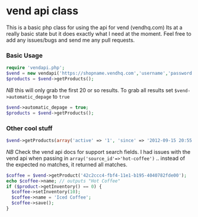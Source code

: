 vend api class
==============

This is a basic php class for using the api for vend (vendhq.com) Its at a really basic state but it does exactly what I need at the moment. Feel free to add any issues/bugs and send me any pull requests.


### Basic Usage

```php
require 'vendapi.php';
$vend = new vendapi('https://shopname.vendhq.com','username','password');
$products = $vend->getProducts();
```

*NB* this will only grab the first 20 or so results. To grab all results set `$vend->automatic_depage` to `true`

```php
$vend->automatic_depage = true;
$products = $vend->getProducts();
```

### Other cool stuff

```php
$vend->getProducts(array('active' => '1', 'since' => '2012-09-15 20:55:00'));
```
*NB* Check the vend api docs for support search fields. I had issues with the vend api when passing in `array('source_id'=>'hot-coffee')` .. instead of the expected no matches, it returned all matches.

```php
$coffee = $vend->getProduct('42c2ccc4-fbf4-11e1-b195-4040782fde00');
echo $coffee->name; // outputs "Hot Coffee"
if ($product->getInventory() == 0) {
  $coffee->setInventory(10);
  $coffee->name = 'Iced Coffee';
  $coffee->save();
}
```

